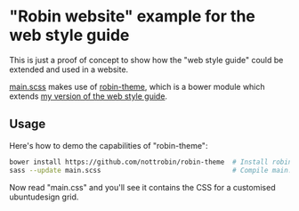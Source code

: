 "Robin website" example for the web style guide
===

This is just a proof of concept to show how the "web style guide" could be extended and used in a website.

[main.scss](main.scss) makes use of [robin-theme](https://github.com/nottrobin/robin-theme), which is a bower module which extends [my version of the web style guide](https://github.com/nottrobin/web-style-guide).

Usage
---

Here's how to demo the capabilities of "robin-theme":

``` bash
bower install https://github.com/nottrobin/robin-theme  # Install robin-theme and dependencies into "bower_components"
sass --update main.scss                                 # Compile main.css
```

Now read "main.css" and you'll see it contains the CSS for a customised ubuntudesign grid.
